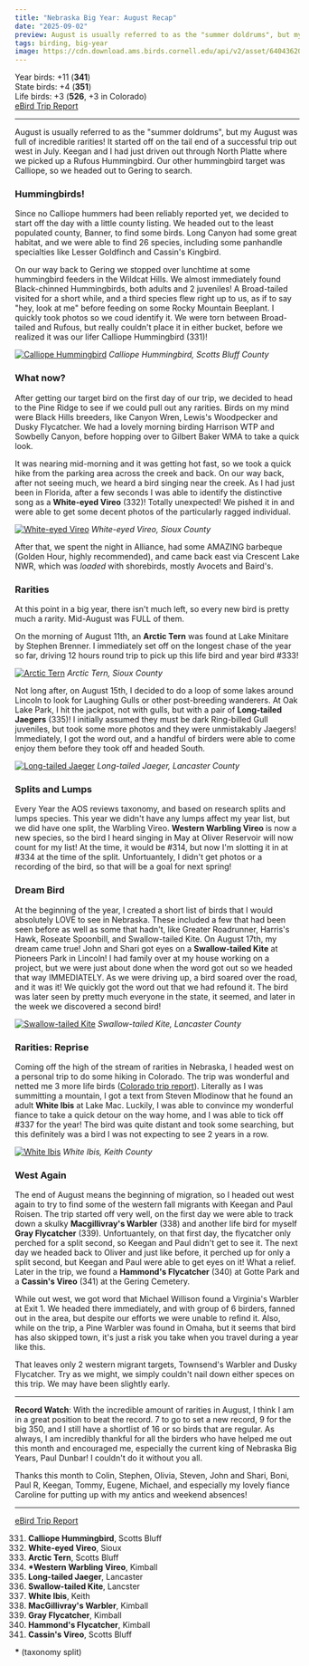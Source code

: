 ```yaml
---
title: "Nebraska Big Year: August Recap"
date: "2025-09-02"
preview: August is usually referred to as the "summer doldrums", but my August was full of incredible rarities!
tags: birding, big-year
image: https://cdn.download.ams.birds.cornell.edu/api/v2/asset/640436208/640
---
```


Year birds: +11 (**341**)\
State birds: +4 (**351**)\
Life birds: +3 (**526**, +3 in Colorado)\
[eBird Trip Report](https://ebird.org/tripreport/399564)

---

August is usually referred to as the "summer doldrums", but my August was full of incredible rarities! It started off on the tail end of a successful trip out west in July. Keegan and I had just driven out through North Platte where we picked up a Rufous Hummingbird. Our other hummingbird target was Calliope, so we headed out to Gering to search.

### Hummingbirds!

Since no Calliope hummers had been reliably reported yet, we decided to start off the day with a little county listing. We headed out to the least populated county, Banner, to find some birds. Long Canyon had some great habitat, and we were able to find 26 species, including some panhandle specialties like Lesser Goldfinch and Cassin's Kingbird.

On our way back to Gering we stopped over lunchtime at some hummingbird feeders in the Wildcat Hills. We almost immediately found Black-chinned Hummingbirds, both adults and 2 juveniles! A Broad-tailed visited for a short while, and a third species flew right up to us, as if to say "hey, look at me" before feeding on some Rocky Mountain Beeplant. I quickly took photos so we coud identify it. We were torn between Broad-tailed and Rufous, but really couldn't place it in either bucket, before we realized it was our lifer Calliope Hummingbird (331)!

[![Calliope Hummingbird](https://cdn.download.ams.birds.cornell.edu/api/v2/asset/639795388/1200)](https://macaulaylibrary.org/asset/639795388)
_Calliope Hummingbird, Scotts Bluff County_

### What now?

After getting our target bird on the first day of our trip, we decided to head to the Pine Ridge to see if we could pull out any rarities. Birds on my mind were Black Hills breeders, like Canyon Wren, Lewis's Woodpecker and Dusky Flycatcher. We had a lovely morning birding Harrison WTP and Sowbelly Canyon, before hopping over to Gilbert Baker WMA to take a quick look.

It was nearing mid-morning and it was getting hot fast, so we took a quick hike from the parking area across the creek and back. On our way back, after not seeing much, we heard a bird singing near the creek. As I had just been in Florida, after a few seconds I was able to identify the distinctive song as a **White-eyed Vireo** (332)! Totally unexpected! We pished it in and were able to get some decent photos of the particularly ragged individual.

[![White-eyed Vireo](https://cdn.download.ams.birds.cornell.edu/api/v2/asset/639795114/1200)](https://macaulaylibrary.org/asset/639795114)
_White-eyed Vireo, Sioux County_

After that, we spent the night in Alliance, had some AMAZING barbeque (Golden Hour, highly recommended), and came back east via Crescent Lake NWR, which was _loaded_ with shorebirds, mostly Avocets and Baird's.

### Rarities

At this point in a big year, there isn't much left, so every new bird is pretty much a rarity. Mid-August was FULL of them.

On the morning of August 11th, an **Arctic Tern** was found at Lake Minitare by Stephen Brenner. I immediately set off on the longest chase of the year so far, driving 12 hours round trip to pick up this life bird and year bird #333!

[![Arctic Tern](https://cdn.download.ams.birds.cornell.edu/api/v2/asset/640179117/1200)](https://macaulaylibrary.org/asset/640179117)
_Arctic Tern, Sioux County_

Not long after, on August 15th, I decided to do a loop of some lakes around Lincoln to look for Laughing Gulls or other post-breeding wanderers. At Oak Lake Park, I hit the jackpot, not with gulls, but with a pair of **Long-tailed Jaegers** (335)! I initially assumed they must be dark Ring-billed Gull juveniles, but took some more photos and they were unmistakably Jaegers! Immediately, I got the word out, and a handful of birders were able to come enjoy them before they took off and headed South.

[![Long-tailed Jaeger](https://cdn.download.ams.birds.cornell.edu/api/v2/asset/640332519/1200)](https://macaulaylibrary.org/asset/640332519)
_Long-tailed Jaeger, Lancaster County_

### Splits and Lumps

Every Year the AOS reviews taxonomy, and based on research splits and lumps species. This year we didn't have any lumps affect my year list, but we did have one split, the Warbling Vireo. **Western Warbling Vireo** is now a new species, so the bird I heard singing in May at Oliver Reservoir will now count for my list! At the time, it would be #314, but now I'm slotting it in at #334 at the time of the split. Unfortuantely, I didn't get photos or a recording of the bird, so that will be a goal for next spring!

### Dream Bird

At the beginning of the year, I created a short list of birds that I would absolutely LOVE to see in Nebraska. These included a few that had been seen before as well as some that hadn't, like Greater Roadrunner, Harris's Hawk, Roseate Spoonbill, and Swallow-tailed Kite. On August 17th, my dream came true! John and Shari got eyes on a **Swallow-tailed Kite** at Pioneers Park in Lincoln! I had family over at my house working on a project, but we were just about done when the word got out so we headed that way IMMEDIATELY. As we were driving up, a bird soared over the road, and it was it! We quickly got the word out that we had refound it. The bird was later seen by pretty much everyone in the state, it seemed, and later in the week we discovered a second bird!

[![Swallow-tailed Kite](https://cdn.download.ams.birds.cornell.edu/api/v2/asset/640516197/1200)](https://macaulaylibrary.org/asset/640516197)
_Swallow-tailed Kite, Lancaster County_

### Rarities: Reprise

Coming off the high of the stream of rarities in Nebraska, I headed west on a personal trip to do some hiking in Colorado. The trip was wonderful and netted me 3 more life birds ([Colorado trip report](https://ebird.org/tripreport/406020)). Literally as I was summitting a mountain, I got a text from Steven Mlodinow that he found an adult **White Ibis** at Lake Mac. Luckily, I was able to convince my wonderful fiance to take a quick detour on the way home, and I was able to tick off #337 for the year! The bird was quite distant and took some searching, but this definitely was a bird I was not expecting to see 2 years in a row.

[![White Ibis](https://cdn.download.ams.birds.cornell.edu/api/v2/asset/640913385/1200)](https://macaulaylibrary.org/asset/640913385)
_White Ibis, Keith County_

### West Again

The end of August means the beginning of migration, so I headed out west again to try to find some of the western fall migrants with Keegan and Paul Roisen. The trip started off very well, on the first day we were able to track down a skulky **Macgillivray's Warbler** (338) and another life bird for myself **Gray Flycatcher** (339). Unfortuantely, on that first day, the flycatcher only perched for a split second, so Keegan and Paul didn't get to see it. The next day we headed back to Oliver and just like before, it perched up for only a split second, but Keegan and Paul were able to get eyes on it! What a relief. Later in the trip, we found a **Hammond's Flycatcher** (340) at Gotte Park and a **Cassin's Vireo** (341) at the Gering Cemetery.

While out west, we got word that Michael Willison found a Virginia's Warbler at Exit 1. We headed there immediately, and with group of 6 birders, fanned out in the area, but despite our efforts we were unable to refind it. Also, while on the trip, a Pine Warbler was found in Omaha, but it seems that bird has also skipped town, it's just a risk you take when you travel during a year like this.

That leaves only 2 western migrant targets, Townsend's Warbler and Dusky Flycatcher. Try as we might, we simply couldn't nail down either speces on this trip. We may have been slightly early.

---

**Record Watch**: With the incredible amount of rarities in August, I think I am in a great position to beat the record. 7 to go to set a new record, 9 for the big 350, and I still have a shortlist of 16 or so birds that are regular. As always, I am incredibly thankful for all the birders who have helped me out this month and encouraged me, especially the current king of Nebraska Big Years, Paul Dunbar! I couldn't do it without you all.

Thanks this month to Colin, Stephen, Olivia, Steven, John and Shari, Boni, Paul R, Keegan, Tommy, Eugene, Michael, and especially my lovely fiance Caroline for putting up with my antics and weekend absences!

---

[eBird Trip Report](https://ebird.org/tripreport/399564)

331. **Calliope Hummingbird**, Scotts Bluff
332. **White-eyed Vireo**, Sioux
333. **Arctic Tern**, Scotts Bluff
334. **\*Western Warbling Vireo**, Kimball
335. **Long-tailed Jaeger**, Lancaster
336. **Swallow-tailed Kite**, Lancster
337. **White Ibis**, Keith
338. **MacGillivray's Warbler**, Kimball
339. **Gray Flycatcher**, Kimball
340. **Hammond's Flycatcher**, Kimball
341. **Cassin's Vireo**, Scotts Bluff

**\*** (taxonomy split)
